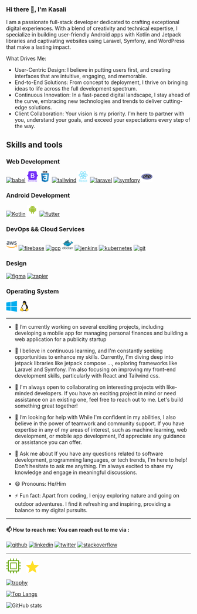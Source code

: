 ### Hi there 👋, I'm Kasali

I am a passionate full-stack developer dedicated to crafting exceptional digital experiences. With a blend of creativity and technical expertise, I specialize in building user-friendly Android apps with Kotlin and Jetpack libraries and captivating websites using Laravel, Symfony, and WordPress that make a lasting impact.

What Drives Me:
- User-Centric Design: I believe in putting users first, and creating interfaces that are intuitive, engaging, and memorable.
- End-to-End Solutions: From concept to deployment, I thrive on bringing ideas to life across the full development spectrum.
- Continuous Innovation: In a fast-paced digital landscape, I stay ahead of the curve, embracing new technologies and trends to deliver cutting-edge solutions.
- Client Collaboration: Your vision is my priority. I'm here to partner with you, understand your goals, and exceed your expectations every step of the way.

## Skills and tools 

### Web Development
[<img src="https://www.vectorlogo.zone/logos/babeljs/babeljs-icon.svg" alt="babel" width="30" height="30">](https://babeljs.io/)
[<img src="https://raw.githubusercontent.com/devicons/devicon/master/icons/bootstrap/bootstrap-plain-wordmark.svg" alt="bootstrap" width="30" height="30">](https://getbootstrap.com)
[<img src="https://raw.githubusercontent.com/devicons/devicon/master/icons/css3/css3-original-wordmark.svg" alt="css3" width="30" height="30">](https://www.w3schools.com/css/)
[<img src="https://www.vectorlogo.zone/logos/tailwindcss/tailwindcss-icon.svg" alt="tailwind" width="30" height="30">](https://tailwindcss.com/)
[<img src="https://raw.githubusercontent.com/devicons/devicon/master/icons/react/react-original-wordmark.svg" alt="react" width="30" height="30">](https://reactjs.org/)
[<img src="https://laravel.com/img/logomark.min.svg" alt="laravel" width="30" height="30">](https://laravel.com/)
[<img src="https://symfony.com/logos/symfony_black_03.svg" alt="symfony" width="30" height="30">](https://symfony.com)
[<img src="https://raw.githubusercontent.com/devicons/devicon/master/icons/php/php-original.svg" alt="php" width="30" height="30">](https://www.php.net)

### Android Development
[<img src="https://www.vectorlogo.zone/logos/kotlinlang/kotlinlang-icon.svg" alt="Kotlin" width="30" height="30">](https://kotlinlang.org)
[<img src="https://raw.githubusercontent.com/devicons/devicon/master/icons/android/android-original-wordmark.svg" alt="android" width="30" height="30">](https://developer.android.com)
[<img src="https://www.vectorlogo.zone/logos/flutterio/flutterio-icon.svg" alt="flutter" width="30" height="30">](https://flutter.dev)

### DevOps && Cloud Services

[<img src="https://raw.githubusercontent.com/devicons/devicon/master/icons/amazonwebservices/amazonwebservices-original-wordmark.svg" alt="aws" width="30" height="30">](https://aws.amazon.com)
[<img src="https://www.vectorlogo.zone/logos/firebase/firebase-icon.svg" alt="firebase" width="30" height="30">](https://firebase.google.com/)
[<img src="https://www.vectorlogo.zone/logos/google_cloud/google_cloud-icon.svg" alt="gcp" width="30" height="30">](https://cloud.google.com)
[<img src="https://raw.githubusercontent.com/devicons/devicon/master/icons/docker/docker-original-wordmark.svg" alt="docker" width="30" height="30">](https://www.docker.com/)
[<img src="https://www.vectorlogo.zone/logos/jenkins/jenkins-icon.svg" alt="jenkins" width="30" height="30">](https://www.jenkins.io)
[<img src="https://www.vectorlogo.zone/logos/kubernetes/kubernetes-icon.svg" alt="kubernetes" width="30" height="30">](https://kubernetes.io)
[<img src="https://www.vectorlogo.zone/logos/git-scm/git-scm-icon.svg" alt="git" width="30" height="30">](https://git-scm.com/)

### Design

[<img src="https://www.vectorlogo.zone/logos/figma/figma-icon.svg" alt="figma" width="30" height="30">](https://www.figma.com/)
[<img src="https://www.vectorlogo.zone/logos/zapier/zapier-icon.svg" alt="zapier" width="30" height="30">](https://zapier.com)

### Operating System

[<img src="https://raw.githubusercontent.com/devicons/devicon/master/icons/windows8/windows8-original.svg" alt="windows" width="30" height="30">](https://www.microsoft.com/en-us/windows)
[<img src="https://raw.githubusercontent.com/devicons/devicon/master/icons/linux/linux-original.svg" alt="linux" width="30" height="30">](https://www.linux.org/)

---

- 🔭 I’m currently working on several exciting projects, including developing a mobile app for managing personal finances and building a web application for a publicity startup 
- 🌱 I believe in continuous learning, and I'm constantly seeking opportunities to enhance my skills. Currently, I'm diving deep into jetpack libraries like jetpack compose ..., exploring frameworks like Laravel and Symfony. I'm also focusing on improving my front-end development skills, particularly with React and Tailwind css. 
- 👯 I'm always open to collaborating on interesting projects with like-minded developers. If you have an exciting project in mind or need assistance on an existing one, feel free to reach out to me. Let's build something great together! 
- 🤔 I’m looking for help with While I'm confident in my abilities, I also believe in the power of teamwork and community support. If you have expertise in any of my areas of interest, such as machine learning, web development, or mobile app development, I'd appreciate any guidance or assistance you can offer. 
- 💬 Ask me about If you have any questions related to software development, programming languages, or tech trends, I'm here to help! Don't hesitate to ask me anything. I'm always excited to share my knowledge and engage in meaningful discussions. 

- 😄 Pronouns: He/Him 
- ⚡ Fun fact: Apart from coding, I enjoy exploring nature and going on outdoor adventures. I find it refreshing and inspiring, providing a balance to my digital pursuits.

---

<h4>📫 How to reach me: You can reach out to me via :</h4>

[<img src='https://cdn.jsdelivr.net/npm/simple-icons@3.0.1/icons/github.svg' alt='github' height='40'>](https://github.com/kasali)  [<img src='https://cdn.jsdelivr.net/npm/simple-icons@3.0.1/icons/linkedin.svg' alt='linkedin' height='40'>](https://www.linkedin.com/in/salif-ka/en/)  [<img src='https://cdn.jsdelivr.net/npm/simple-icons@3.0.1/icons/twitter.svg' alt='twitter' height='40'>](https://twitter.com/kadev4solutions)  [<img src='https://cdn.jsdelivr.net/npm/simple-icons@3.0.1/icons/stackoverflow.svg' alt='stackoverflow' height='40'>](https://stackoverflow.com/users/20052360)

---

<a href='https://docs.github.com/en/developers'><img src='https://raw.githubusercontent.com/acervenky/animated-github-badges/master/assets/devbadge.gif' width='40' height='40'></a> <a href='https://stars.github.com/'><img src='https://raw.githubusercontent.com/acervenky/animated-github-badges/master/assets/starbadge.gif' width='35' height='35'></a> 

[![trophy](https://github-profile-trophy.vercel.app/?username=kasali)](https://github.com/ryo-ma/github-profile-trophy)

[![Top Langs](https://github-readme-stats.vercel.app/api/top-langs/?username=kasali)](https://github.com/anuraghazra/github-readme-stats)

![GitHub stats](https://github-readme-stats.vercel.app/api?username=kasali&show_icons=true&count_private=true)  
